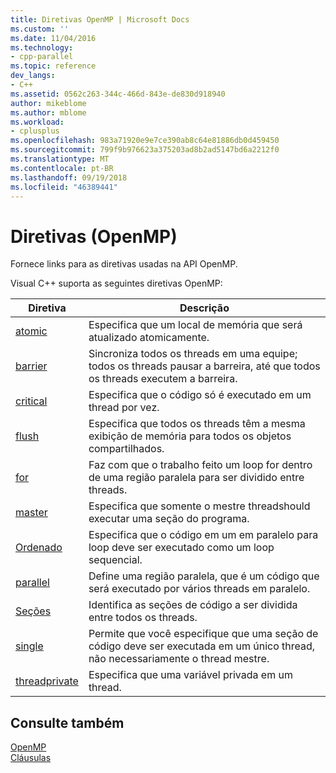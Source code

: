 ```yaml
---
title: Diretivas OpenMP | Microsoft Docs
ms.custom: ''
ms.date: 11/04/2016
ms.technology:
- cpp-parallel
ms.topic: reference
dev_langs:
- C++
ms.assetid: 0562c263-344c-466d-843e-de830d918940
author: mikeblome
ms.author: mblome
ms.workload:
- cplusplus
ms.openlocfilehash: 983a71920e9e7ce390ab8c64e81886db0d459450
ms.sourcegitcommit: 799f9b976623a375203ad8b2ad5147bd6a2212f0
ms.translationtype: MT
ms.contentlocale: pt-BR
ms.lasthandoff: 09/19/2018
ms.locfileid: "46389441"
---
```

# <a name="openmp-directives"></a>Diretivas (OpenMP)

Fornece links para as diretivas usadas na API OpenMP.

Visual C++ suporta as seguintes diretivas OpenMP:

|Diretiva|Descrição|
|---------------|-----------------|
|[atomic](../../../parallel/openmp/reference/atomic.md)|Especifica que um local de memória que será atualizado atomicamente.|
|[barrier](../../../parallel/openmp/reference/barrier.md)|Sincroniza todos os threads em uma equipe; todos os threads pausar a barreira, até que todos os threads executem a barreira.|
|[critical](../../../parallel/openmp/reference/critical.md)|Especifica que o código só é executado em um thread por vez.|
|[flush](../../../parallel/openmp/reference/flush-openmp.md)|Especifica que todos os threads têm a mesma exibição de memória para todos os objetos compartilhados.|
|[for](../../../parallel/openmp/reference/for-openmp.md)|Faz com que o trabalho feito um loop for dentro de uma região paralela para ser dividido entre threads.|
|[master](../../../parallel/openmp/reference/master.md)|Especifica que somente o mestre threadshould executar uma seção do programa.|
|[Ordenado](../../../parallel/openmp/reference/ordered-openmp-directives.md)|Especifica que o código em um em paralelo para loop deve ser executado como um loop sequencial.|
|[parallel](../../../parallel/openmp/reference/parallel.md)|Define uma região paralela, que é um código que será executado por vários threads em paralelo.|
|[Seções](../../../parallel/openmp/reference/sections-openmp.md)|Identifica as seções de código a ser dividida entre todos os threads.|
|[single](../../../parallel/openmp/reference/single.md)|Permite que você especifique que uma seção de código deve ser executada em um único thread, não necessariamente o thread mestre.|
|[threadprivate](../../../parallel/openmp/reference/threadprivate.md)|Especifica que uma variável privada em um thread.|

## <a name="see-also"></a>Consulte também

[OpenMP](../../../parallel/openmp/openmp-in-visual-cpp.md)<br/>
[Cláusulas](../../../parallel/openmp/reference/openmp-clauses.md)